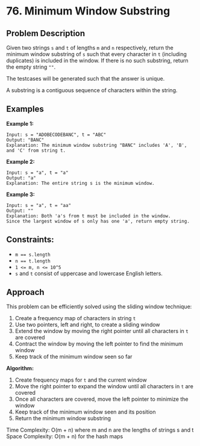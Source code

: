 # 76. Minimum Window Substring

## Problem Description

Given two strings `s` and `t` of lengths `m` and `n` respectively, return the minimum window substring of `s` such that every character in `t` (including duplicates) is included in the window. If there is no such substring, return the empty string `""`.

The testcases will be generated such that the answer is unique.

A substring is a contiguous sequence of characters within the string.

## Examples

**Example 1:**
```
Input: s = "ADOBECODEBANC", t = "ABC"
Output: "BANC"
Explanation: The minimum window substring "BANC" includes 'A', 'B', and 'C' from string t.
```

**Example 2:**
```
Input: s = "a", t = "a"
Output: "a"
Explanation: The entire string s is the minimum window.
```

**Example 3:**
```
Input: s = "a", t = "aa"
Output: ""
Explanation: Both 'a's from t must be included in the window.
Since the largest window of s only has one 'a', return empty string.
```

## Constraints:
- `m == s.length`
- `n == t.length`
- `1 <= m, n <= 10^5`
- `s` and `t` consist of uppercase and lowercase English letters.

## Approach

This problem can be efficiently solved using the sliding window technique:

1. Create a frequency map of characters in string `t`
2. Use two pointers, left and right, to create a sliding window
3. Extend the window by moving the right pointer until all characters in `t` are covered
4. Contract the window by moving the left pointer to find the minimum window
5. Keep track of the minimum window seen so far

**Algorithm:**
1. Create frequency maps for `t` and the current window
2. Move the right pointer to expand the window until all characters in `t` are covered
3. Once all characters are covered, move the left pointer to minimize the window
4. Keep track of the minimum window seen and its position
5. Return the minimum window substring

Time Complexity: O(m + n) where m and n are the lengths of strings s and t
Space Complexity: O(m + n) for the hash maps 